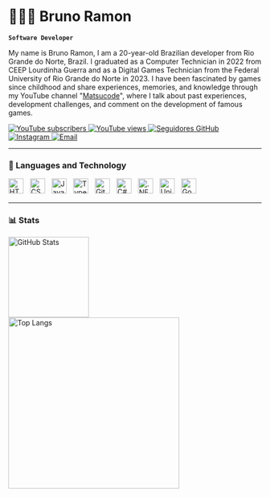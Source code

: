 # 👩🏻‍💻 Bruno Ramon

**`Software Developer`**

My name is Bruno Ramon, I am a 20-year-old Brazilian developer from Rio Grande do Norte, Brazil. I graduated as a Computer Technician in 2022 from CEEP Lourdinha Guerra and as a Digital Games Technician from the Federal University of Rio Grande do Norte in 2023. I have been fascinated by games since childhood and share experiences, memories, and knowledge through my YouTube channel "[Matsucode](https://www.youtube.com/@matsucode)", where I talk about past experiences, development challenges, and comment on the development of famous games.

<p align="left">
    <a href="https://youtube.com/channel/UCOU5MNZ2O9X0rJnjnTmPxXQ?sub_confirmation=1">
        <img 
            alt="YouTube subscribers" 
            title="Inscreva-se no meu canal" 
            src="https://custom-icon-badges.demolab.com/youtube/channel/subscribers/UCOU5MNZ2O9X0rJnjnTmPxXQ?color=%23E05D44&label=Inscreva-se&logo=video&logoColor=white&style=for-the-badge&labelColor=CE4630"
        />
    </a>
    <a href="https://youtube.com/channel/UCOU5MNZ2O9X0rJnjnTmPxXQ">
        <img 
            alt="YouTube views" 
            title="Visualizações no YouTube" 
            src="https://custom-icon-badges.demolab.com/youtube/channel/views/UCOU5MNZ2O9X0rJnjnTmPxXQ?color=%23E1AD0E&logo=eye&logoColor=white&style=for-the-badge&labelColor=C79600"
        />
    </a> 
    <a href="https://github.com/matsucode?tab=followers">
        <img 
            alt="Seguidores GitHub" 
            title="Me siga no GitHub" 
            src="https://custom-icon-badges.demolab.com/github/followers/matsucode?color=236ad3&labelColor=1155ba&style=for-the-badge&logo=github&label=Seguidores&logoColor=white"
        />
    </a>
    <a href="https://instagram.com/matsucode">
        <img 
            alt="Instagram" 
            title="Siga no Instagram" 
            src="https://img.shields.io/badge/Instagram-%23E4405F.svg?&style=for-the-badge&logo=instagram&logoColor=white"
        />
    </a>
    <a href="mailto:matsucode@proton.me">
        <img 
            alt="Email" 
            title="Entre em contato por email" 
            src="https://img.shields.io/badge/Email-%230078D4.svg?&style=for-the-badge&logo=gmail&logoColor=white"
        />
    </a>
</p>

---

### 🤖 Languages and Technology

<img align="left" alt="HTML" title="HTML" width="30px" style="padding-right: 10px;" src="https://cdn.jsdelivr.net/gh/devicons/devicon@latest/icons/html5/html5-original.svg"/>
<img align="left" alt="CSS" title="CSS" width="30px" style="padding-right: 10px;" src="https://cdn.jsdelivr.net/gh/devicons/devicon@latest/icons/css3/css3-original.svg"/>
<img align="left" alt="JavaScript" title="JavaScript" width="30px" style="padding-right: 10px;" src="https://cdn.jsdelivr.net/gh/devicons/devicon@latest/icons/javascript/javascript-original.svg"/>
<img align="left" alt="TypeScript" title="TypeScript" width="30px" style="padding-right: 10px;" src="https://cdn.jsdelivr.net/gh/devicons/devicon@latest/icons/typescript/typescript-original.svg"/>
<img align="left" alt="Git" title="Git" width="30px" style="padding-right: 10px;" src="https://cdn.jsdelivr.net/gh/devicons/devicon@latest/icons/git/git-original.svg"/>
<img align="left" alt="C#" title="C#" width="30px" style="padding-right: 10px;" src="https://cdn.jsdelivr.net/gh/devicons/devicon@latest/icons/csharp/csharp-original.svg"/>
<img align="left" alt=".NET" title=".NET" width="30px" style="padding-right: 10px;" src="https://cdn.jsdelivr.net/gh/devicons/devicon@latest/icons/dot-net/dot-net-original.svg"/>
<img align="left" alt="Unity" title="Unity" width="30px" style="padding-right: 10px;" src="https://cdn.jsdelivr.net/gh/devicons/devicon@latest/icons/unity/unity-original.svg"/>
<img align="left" alt="Godot" title="Godot" width="30px" style="padding-right: 10px;" src="https://cdn.jsdelivr.net/gh/devicons/devicon@latest/icons/godot/godot-original.svg"/>

<br/>
<br/>

---

### 📊 Stats

<p>
  <img 
    align="left" 
    alt="GitHub Stats" 
    height="160" 
    style="padding-right: 10px;" 
    src="https://github-readme-stats.vercel.app/api?username=matsucode&show_icons=true&theme=tokyonight&title_color=FFD700&icon_color=FFD700&text_color=FFD700&include_all_commits=true&locale=en" 
  />

  <img 
    align="left" 
    alt="Top Langs" 
    width="340" 
    src="https://github-readme-stats.vercel.app/api/top-langs/?username=matsucode&theme=tokyonight&title_color=FFD700&text_color=FFD700&layout=compact&custom_title=Technologies&langs_count=9" 
  />
</p>
